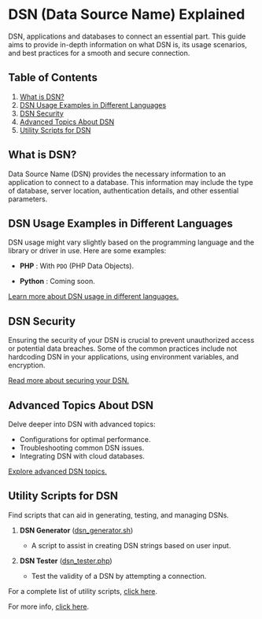 # DSN (Data Source Name) Explained

DSN, applications and databases to connect an essential part. This guide aims to provide in-depth information on what DSN is, its usage scenarios, and best practices for a smooth and secure connection.

## Table of Contents

1. [What is DSN?](#what-is-dsn)
2. [DSN Usage Examples in Different Languages](#dsn-usage-examples-in-different-languages)
3. [DSN Security](#dsn-security)
4. [Advanced Topics About DSN](#advanced-topics-about-dsn)
5. [Utility Scripts for DSN](#utility-scripts-for-dsn)

## What is DSN?

Data Source Name (DSN) provides the necessary information to an application to connect to a database. This information may include the type of database, server location, authentication details, and other essential parameters.

## DSN Usage Examples in Different Languages

DSN usage might vary slightly based on the programming language and the library or driver in use. Here are some examples:

- **PHP** : With `PDO` (PHP Data Objects).

- **Python** : Coming soon.

[Learn more about DSN usage in different languages.](examples/)

## DSN Security

Ensuring the security of your DSN is crucial to prevent unauthorized access or potential data breaches. Some of the common practices include not hardcoding DSN in your applications, using environment variables, and encryption.

[Read more about securing your DSN.](guides/dsn_security.md)

## Advanced Topics About DSN

Delve deeper into DSN with advanced topics:

- Configurations for optimal performance.
- Troubleshooting common DSN issues.
- Integrating DSN with cloud databases.

[Explore advanced DSN topics.](guides/dsn_advanced.md)

## Utility Scripts for DSN

Find scripts that can aid in generating, testing, and managing DSNs.

1. **DSN Generator** ([dsn_generator.sh](scripts/dsn_generator.sh))
   - A script to assist in creating DSN strings based on user input.
   
2. **DSN Tester** ([dsn_tester.php](scripts/dsn_tester.php))
   - Test the validity of a DSN by attempting a connection.

For a complete list of utility scripts, [click here](scripts/).

For more info, [click here](https://en.wikipedia.org/wiki/Data_source_name).

